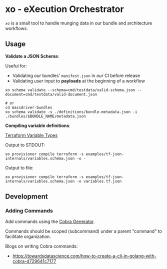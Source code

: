 # xo - eXecution Orchestrator

`xo` is a small tool to handle munging data in our bundle and architecture workflows.

## Usage

**Validate a JSON Schema**:

Useful for:

* Validating _our_ bundles' `manifest.json` in _our_ CI before release
* Validating _user_ input to **payloads** at the beginning of a workflow

```shell
xo schema validate --schema=cmd/testdata/valid-schema.json --document=cmd/testdata/valid-document.json

# or
cd massdriver-bundles
xo schema validate -s ./definitions/bundle-metadata.json -i ./bundles/$BUNDLE_NAME/metadata.json
```

**Compiling variable definitions**:

[Terraform Variable Types](https://www.terraform.io/docs/configuration/expressions/types.html#types)

Output to STDOUT:

```shell
xo provisioner compile terraform -s examples/tf-json-internals/variables.schema.json -o -
```

Output to file:

```shell
xo provisioner compile terraform -s examples/tf-json-internals/variables.schema.json -o variables.tf.json
```

## Development

### Adding Commands

Add commands using the [Cobra Generator](https://github.com/spf13/cobra/blob/master/cobra/README.md).

Commands should be scoped (subcommand) under a parent "command" to facilitate organization.

Blogs on writing Cobra commands:

* https://towardsdatascience.com/how-to-create-a-cli-in-golang-with-cobra-d729641c7177